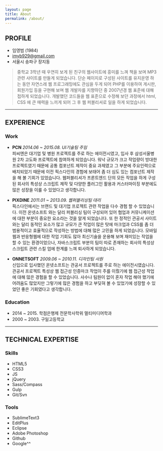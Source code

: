 ```yaml
---
layout: page
title: About
permalink: /about/
---
```




## PROFILE

- 임영범 (1984)
- imyb929@gmail.com
- 서울시 송파구 장지동

> 중학교 3학년 때 우연히 보게 된 친구의 웹사이트에 흥미를 느껴 책을 보며 MP3 관련 사이트를 만들게 되었습니다. 단순 페이지로 구성된 사이트를 유지운영 하는 동안 자연스레 웹 프로그래밍에도 관심을 두게 되어 PHP를 이용하여 게시판, 회원가입 등을 구현해 보며 웹 개발자를 지향하던 중 2007년경 웹 표준에 대해 접하게 되었습니다. 개발했던 코드들을 웹 표준으로 수정해 보던 과정에서 html, CSS 에 큰 매력을 느끼게 되어 그 후 웹 퍼블리셔로 일을 하게 되었습니다.





***





## EXPERIENCE

### Work

- **PCN**
  *2014.06 ~ 2015.08. UI기술팀 주임*<br>
  피씨엔은 대기업 및 병원 프로젝트를 주로 하는 에이전시였고, 입사 후 삼성서울병원 2차 고도화 프로젝트에 참여하게 되었습니다. 워낙 규모가 크고 작업량이 방대한 프로젝트였기 때문에 공통 컴포넌트 제작이 중요 과제였고 그 부분에 주요인력으로 배치되었기 때문에 이전 픽스다인의 경험에 보태어 좀 더 심도 있는 컴포넌트 제작을 해 볼 기회가 있었습니다. 웹퍼블리셔가 프론트엔드 단의 모든 작업을 하게 구성된 회사의 특성상 스크립트 제작 및 다양한 플러그인 활용과 커스터마이징 부분에도 많은 성장을 이룰 수 있었다고 생각합니다.

- **PIXDINE**
  *2011.01 ~ 2013.09. 웹퍼블리싱팀 대리*<br>
  픽스다인에서는 브랜드 및 대기업 프로젝트 관련 작업을 다수 경험 할 수 있었습니다. 이전 온넷소프트 와는 달리 퍼블리싱 팀이 구성되어 있어 협업과 커뮤니케이션에 대한 부분이 중요한 요소라는 것을 알게 되었습니다. 또 한 정적인 관공서 사이트와는 달리 동적인 요소가 많고 규모가 큰 작업이 많은 탓에 마크업과 CSS를 좀 더 범용적이고 효율적으로 작성하는 방법에 대해 많은 고민을 하게 되었습니다. 모바일웹과 반응형웹에 대한 작업 기회도 많아 최신기술을 운용해 보며 재미있는 작업을 할 수 있는 환경이었으나, 자바스크립트 부분의 팀이 따로 존재하는 회사의 특성상 스크립트 관련 스킬 업에 한계를 느껴 퇴사하게 되었습니다.

- **ONNETSOFT**
  *2009.06 ~ 2010.11. 디자인팀 사원*<br>
  신입으로 입사했던 온넷소프트는 관공서 프로젝트를 주로 하는 에이전시였습니다. 관공서 프로젝트 특성상 웹 접근성 인증마크 작업이 주를 이뤘기에 웹 접근성 작업에 대해 많은 경험을 할 수 있었습니다. 사수나 팀원이 없이 혼자 작업 해야 했기에 어려움도 많았지만 그렇기에 많은 경험을 하고 부딪혀 볼 수 있었기에 성장할 수 있었던 좋은 기회였다고 생각합니다.


### Education
- 2014 ~ 2015. 학점은행제 전문학사학위 멀티미디어학과
- 2000 ~ 2003. 구일고등학교





***





## TECHNICAL EXPERTISE

### Skills
- HTML5
- CSS3
- JS
- jQuery
- Sass/Compass
- Gulp
- Git/Svn


### Tools
- SublimeText3
- EditPlus
- Eclipse
- Adobe Photoshop
- Github
- Google^^